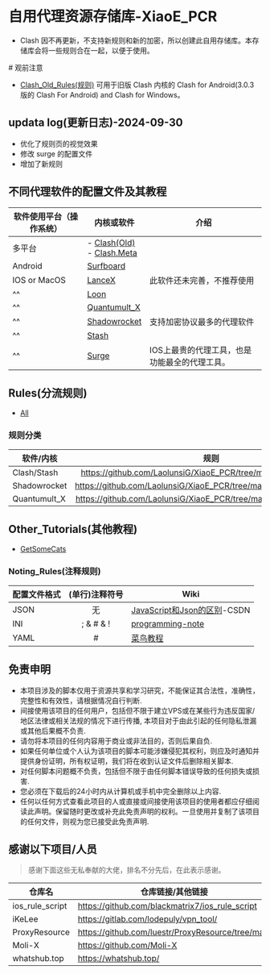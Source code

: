 # 自用代理资源存储库-XiaoE_PCR
- Clash 因不再更新，不支持新规则和新的加密，所以创建此自用存储库。本存储库会将一些规则合在一起，以便于使用。

\# 观前注意
- [Clash_Old_Rules(规则)](https://github.com/LaolunsiG/XiaoE_PCR/tree/main/rules/Clash_Old) 可用于旧版 Clash 内核的 Clash for Android(3.0.3 版的 Clash For Android) and Clash for Windows。

## updata log(更新日志)-2024-09-30
- 优化了规则页的视觉效果
- 修改 surge 的配置文件
- 增加了新规则

## 不同代理软件的配置文件及其教程


| 软件使用平台（操作系统） | 内核或软件                                                                                                                                                                          | 介绍                       |
| ------------ | ------------------------------------------------------------------------------------------------------------------------------------------------------------------------------ | ------------------------ |
| 多平台          | - [Clash(Old)](https://github.com/LaolunsiG/XiaoE_PCR/tree/main/Config_File/Clash) <br>- [Clash.Meta](https://github.com/LaolunsiG/XiaoE_PCR/tree/main/Config_File/Clash_Meta) |                          |
| Android      | [Surfboard](https://github.com/LaolunsiG/XiaoE_PCR/tree/main/Config_File/Surfboard)                                                                                            |                          |
| IOS or MacOS | [LanceX](https://github.com/LaolunsiG/XiaoE_PCR/tree/main/Config_File/LanceX)                                                                                                  | 此软件还未完善，不推荐使用            |
| ^^           | [Loon](https://github.com/LaolunsiG/XiaoE_PCR/tree/main/Config_File/Loon)                                                                                                      |                          |
| ^^           | [Quantumult_X](https://github.com/LaolunsiG/XiaoE_PCR/tree/main/Config_File/Quantumult_X)                                                                                      |                          |
| ^^           | [Shadowrocket](https://github.com/LaolunsiG/XiaoE_PCR/tree/main/Config_File/Shadowrocket)                                                                                      | 支持加密协议最多的代理软件            |
| ^^           | [Stash](https://github.com/LaolunsiG/XiaoE_PCR/tree/main/Config_File/Stash)                                                                                                    |                          |
| ^^           | [Surge](https://github.com/LaolunsiG/XiaoE_PCR/tree/main/Config_File/Surge)                                                                                                    | IOS上最贵的代理工具，也是功能最全的代理工具。 |

## Rules(分流规则)
- [All](https://github.com/LaolunsiG/XiaoE_PCR/tree/main/rules)
### 规则分类

| 软件/内核        |                                 规则                                  |
| ------------ | :-----------------------------------------------------------------: |
| Clash/Stash  |  https://github.com/LaolunsiG/XiaoE_PCR/tree/main/rules/Clash.Meta  |
| Shadowrocket | https://github.com/LaolunsiG/XiaoE_PCR/tree/main/rules/Shadowrocket |
| Quantumult_X | https://github.com/LaolunsiG/XiaoE_PCR/tree/main/rules/Quantumult_X |

## Other_Tutorials(其他教程)
- [GetSomeCats](https://github.com/getsomecat/GetSomeCats/tree/Surge)

### Noting_Rules(注释规则)

| 配置文件格式 | (单行)注释符号 | Wiki |
| -- | :--: | -- |
| JSON | 无 | [JavaScript和Json的区别](https://blog.csdn.net/qq_44273429/article/details/117409345)-CSDN |
| INI | ; & # & ! | [programming-note](https://programming-note-sylarliu.readthedocs.io/zh-cn/latest/index.html) |
| YAML | # | [菜鸟教程](https://www.runoob.com/w3cnote/yaml-intro.html) |

## 免责申明
- 本项目涉及的脚本仅用于资源共享和学习研究，不能保证其合法性，准确性，完整性和有效性，请根据情况自行判断.
- 间接使用该项目的任何用户，包括但不限于建立VPS或在某些行为违反国家/地区法律或相关法规的情况下进行传播, 本项目对于由此引起的任何隐私泄漏或其他后果概不负责.
- 请勿将本项目的任何内容用于商业或非法目的，否则后果自负.
- 如果任何单位或个人认为该项目的脚本可能涉嫌侵犯其权利，则应及时通知并提供身份证明，所有权证明，我们将在收到认证文件后删除相关脚本.
- 对任何脚本问题概不负责，包括但不限于由任何脚本错误导致的任何损失或损害.
- 您必须在下载后的24小时内从计算机或手机中完全删除以上内容.
- 任何以任何方式查看此项目的人或直接或间接使用该项目的使用者都应仔细阅读此声明。保留随时更改或补充此免责声明的权利。一旦使用并复制了该项目的任何文件，则视为您已接受此免责声明.

## 感谢以下项目/人员
> 感谢下面这些无私奉献的大佬，排名不分先后，在此表示感谢。

|仓库名|仓库链接/其他链接|Telegram 频道|
|--|--|--|
|ios_rule_script|https://github.com/blackmatrix7/ios_rule_script||
|iKeLee|https://gitlab.com/lodepuly/vpn_tool/|https://t.me/iKeLee|
|ProxyResource|https://github.com/luestr/ProxyResource/tree/main||
|Moli-X|https://github.com/Moli-X|https://t.me/QuantX|
|whatshub.top|https://whatshub.top/||

